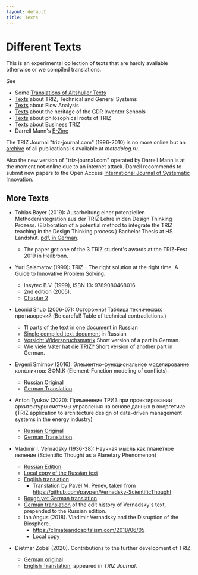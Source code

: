```yaml
---
layout: default
title: Texts
---
```


# Different Texts

This is an experimental collection of texts that are hardly available
otherwise or we compiled translations. 

See
* Some [Translations of Altshuller Texts](Altshuller)
* [Texts](TTS) about TRIZ, Technical and General Systems
* [Texts](FlowAnalysis) about Flow Analysis
* [Texts](GIS) about the heritage of the GDR Inventor Schools
* [Texts](PhiloBasics) about philosophical roots of TRIZ
* [Texts](BusinessTRIZ) about Business TRIZ
* Darrell Mann's [E-Zine](http://www.systematic-innovation.com/past-e-zines-2011-2020.html)

The TRIZ Journal "triz-journal.com" (1996-2010) is no more online but an
[archive](https://metodolog.ru/triz-journal/) of all publications is available
at _metodolog.ru_.

Also the new version of "triz-journal.com" operated by Darrell Mann is at the
moment not online due to an internet attack.  Darrell recommends to submit new
papers to the Open Access [International Journal of Systematic
Innovation](https://www.ijosi.org).

## More Texts

* Tobias Bayer (2019): Ausarbeitung einer potenziellen Methodenintegration aus
  der TRIZ Lehre in den Design Thinking Prozess. (Elaboration of a potential
  method to integrate the TRIZ teaching in the Design Thinking process.)
  Bachelor Thesis at HS Landshut.
  [pdf, in German](Texts/BayerTobias-2019.pdf).
  * The paper got one of the 3 TRIZ student's awards at the TRIZ-Fest 2019 in
    Heilbronn.

* Yuri Salamatov (1999): TRIZ - The right solution at the right time. A Guide
  to Innovative Problem Solving.
  * Insytec B.V. (1999), ISBN 13: 9789080468016.
  * 2nd edition (2005).
  * [Chapter 2](http://xtriz.com/publications/Chapter2SalamatovBook.pdf)

* Leonid Shub (2006-07): Осторожно! Таблица технических противоречий (Be
  careful! Table of technical contradictions.)
  * [11 parts of the text in one document](Texts/Shub/Shub-2006-Web.pdf) in
    Russian  
  * [Single compiled text document](Texts/Shub/Shub-2006-ru.pdf) in Russian
  * [Vorsicht Widerspruchsmatrix](Texts/Shub/Shub-2006.pdf) Short version of a
    part in German.
  * [Wie viele Väter hat die TRIZ?](Texts/Shub/Shub-2007.pdf) Short version of
    another part in German.

* Evgeni Smirnov (2016): Элементно-функциональное моделирование конфликтов:
  ЭФМ.К (Element-Function modeling of conflicts).
  * [Russian Original](Texts/Smirnov-2016-ru.pdf)
  * [German Translation](Texts/Smirnov-2016-de.pdf)

* Anton Tyukov (2020): Применение ТРИЗ при проектировании архитектуры системы
  управления на основе данных в энергетике (TRIZ application to architecture
  design of data-driven management systems in the energy industry)
  * [Russian Original](Texts/Tyukov-2020.pdf)
  * [German Translation](Texts/Tyukov-2020-de.pdf)
  
* Vladimir I. Vernadsky (1936-38): Научная мысль как планетное явление
  (Scientific Thought as a Planetary Phenomenon)
  * [Russian Edition](http://vernadsky.lib.ru/e-texts/archive/thought.pdf)
  * [Local copy of the Russian text](Texts/Vernadsky1938-ru.pdf)
  * [English translation](Texts/Vernadsky1938-en.pdf)
    * Translation by Pavel M. Penev, taken from
      <https://github.com/pavpen/Vernadsky-ScientificThought>
  * [Rough yet German translation](Texts/Vernadsky1938-de.pdf)
  * [German translation](Texts/Vernadsky1938-EditHistory-de.pdf) of the edit
    history of Vernadsky's text, prepended to the Russian edition.
  * Ian Angus (2018). Vladimir Vernadsky and the Disruption of the Biosphere.
    * <https://climateandcapitalism.com/2018/06/05>
    * [Local copy](Texts/Angus-2018.pdf)

* Dietmar Zobel (2020). Contributions to the further development of TRIZ.
  - [German original](http://dx.doi.org/10.14625/zobel_20200119)
  - [English Translation](Texts/Zobel-20-en.pdf), appeared in _TRIZ Journal_.